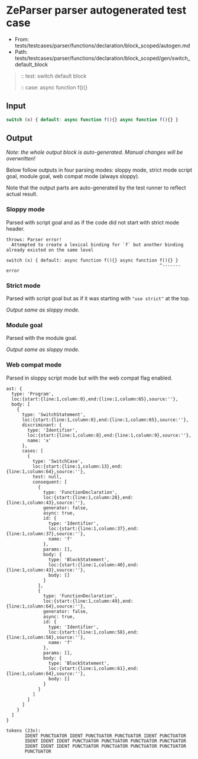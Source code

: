 # ZeParser parser autogenerated test case

- From: tests/testcases/parser/functions/declaration/block_scoped/autogen.md
- Path: tests/testcases/parser/functions/declaration/block_scoped/gen/switch_default_block

> :: test: switch default block
>
> :: case: async function f(){}

## Input


`````js
switch (x) { default: async function f(){} async function f(){} }
`````

## Output

_Note: the whole output block is auto-generated. Manual changes will be overwritten!_

Below follow outputs in four parsing modes: sloppy mode, strict mode script goal, module goal, web compat mode (always sloppy).

Note that the output parts are auto-generated by the test runner to reflect actual result.

### Sloppy mode

Parsed with script goal and as if the code did not start with strict mode header.

`````
throws: Parser error!
  Attempted to create a lexical binding for `f` but another binding already existed on the same level

switch (x) { default: async function f(){} async function f(){} }
                                                          ^------- error
`````

### Strict mode

Parsed with script goal but as if it was starting with `"use strict"` at the top.

_Output same as sloppy mode._

### Module goal

Parsed with the module goal.

_Output same as sloppy mode._

### Web compat mode

Parsed in sloppy script mode but with the web compat flag enabled.

`````
ast: {
  type: 'Program',
  loc:{start:{line:1,column:0},end:{line:1,column:65},source:''},
  body: [
    {
      type: 'SwitchStatement',
      loc:{start:{line:1,column:0},end:{line:1,column:65},source:''},
      discriminant: {
        type: 'Identifier',
        loc:{start:{line:1,column:8},end:{line:1,column:9},source:''},
        name: 'x'
      },
      cases: [
        {
          type: 'SwitchCase',
          loc:{start:{line:1,column:13},end:{line:1,column:64},source:''},
          test: null,
          consequent: [
            {
              type: 'FunctionDeclaration',
              loc:{start:{line:1,column:28},end:{line:1,column:43},source:''},
              generator: false,
              async: true,
              id: {
                type: 'Identifier',
                loc:{start:{line:1,column:37},end:{line:1,column:37},source:''},
                name: 'f'
              },
              params: [],
              body: {
                type: 'BlockStatement',
                loc:{start:{line:1,column:40},end:{line:1,column:43},source:''},
                body: []
              }
            },
            {
              type: 'FunctionDeclaration',
              loc:{start:{line:1,column:49},end:{line:1,column:64},source:''},
              generator: false,
              async: true,
              id: {
                type: 'Identifier',
                loc:{start:{line:1,column:58},end:{line:1,column:58},source:''},
                name: 'f'
              },
              params: [],
              body: {
                type: 'BlockStatement',
                loc:{start:{line:1,column:61},end:{line:1,column:64},source:''},
                body: []
              }
            }
          ]
        }
      ]
    }
  ]
}

tokens (23x):
       IDENT PUNCTUATOR IDENT PUNCTUATOR PUNCTUATOR IDENT PUNCTUATOR
       IDENT IDENT IDENT PUNCTUATOR PUNCTUATOR PUNCTUATOR PUNCTUATOR
       IDENT IDENT IDENT PUNCTUATOR PUNCTUATOR PUNCTUATOR PUNCTUATOR
       PUNCTUATOR
`````

